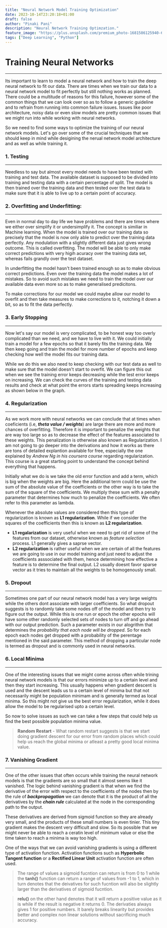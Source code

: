 ```yaml
---
title: "Neural Network Model Training Optimization"
date: 2023-10-14T23:20:18+01:00
draft: false
author: "Pinaki Pani"
description: "Neural Network Training Optimzation."
feature_image: "https://plus.unsplash.com/premium_photo-1681586125940-635652c804b7?ixlib=rb-4.0.3&ixid=M3wxMjA3fDB8MHxwaG90by1wYWdlfHx8fGVufDB8fHx8fA%3D%3D&auto=format&fit=crop&w=2012&q=80"
tags: ["Deep Learning", "Python"]
---
```


# Training Neural Networks

---

Its important to learn to model a neural network and how to train the deep neural network to fit our data. There are times when we train our data to a neural network model to fit perfectly but still nothing works as planned. There could be a multitude of reasons for this failure, however some of the common things that we can look over so as to follow a generic guideline and to refrain from running into common failure issues. Issues like poor architecture, noisy data or even slow models are pretty common issues that we might run into while working with neural networks.

So we need to find some ways to optimize the training of our neural network models. Let's go over some of the crucial techniques that we should keep in mind while desigining the nerual network model architecture and as well as while training it.

### 1. Testing

---

Needless to say but almost every model needs to have been tested with training and test data. The available dataset is supposed to be divided into training and testing data with a certain percentage of split. The model is then trained over the training data and then tested over the test data to make sure that it is able to live up to a certain point of accuracy.

### 2. Overfitting and Underfitting:

---

Even in normal day to day life we have problems and there are times where we either over simplify it or undersimplify it. The concept is similiar in Machine learning. When the model is trained over our training data so precisely that the model is now only able to predict over the training data perfectly. Any modulation with a slightly different data just gives wrong outcome. This is called overfitting. The model will be able to only make correct predictions with very higih acuracy over the training data set, whereas fails grandly over the test dataset.

In underfitting the model hasn't been trained enough so as to make obvious correct predictions. Even over the training data the model makes a lot of mistakes. So to avoid such mistakes we need to train the model over our available data even more so as to make generalised predicitons.

To make corrections for our model we could maybe allow our model to overfit and then take measures to make corrections to it, notching it down a bit, so as to fit the data perfectly.

### 3. Early Stopping

---

Now let's say our model is very complicated, to be honest way too overly complicated than we need, and we have to live with it.
We could initially train a model for a few epochs so that it barely fits the training data. We then keep going and train the model for more number of epochs and keep checking how well the model fits our training data.

While we do this we also need to keep checking with our test data as well to make sure that the model doesn't start to overfit. We can figure this out when we see the training error keeps decreasing while the test error keeps on increasing. We can check the curves of the training and testing data results and check at what point the errors starts spreading keeps increasing as shown below in the graph.

### 4. Regularization

---

As we work more with neural networks we can conclude that at times when coeficients (i.e, **_theta value / weights_**) are large there are more and more chances of overfitting. Therefore it is important to penalize the weights that are way too large so as to decrease the effect of the features associated to these weights. This penalization is otherwise also known as Regularization. I am not going to go deeper into the derivations and how it works as there are tons of detailed explantion available for free, especially the one explained by _Andrew Ng in his coursera course_ regarding regularization. This course is a great starting point to understand the concept behind everything that happens.

Initially what we do is we take the old error function and add a term, which is big when the weights are big. Here the additional term could be use the sum of the absolute value of the coefficients or the other way is to take the sum of the square of the coefficients. We multiply these sum with a penalty parameter that determines how much to penalize the coefficients. We often refer to this parameter as lambda.

Whenever the absolute values are considered then this type of regularization is known as **L1 regularization**.
While if we consider the squares of the coefficients then this is known as **L2 regularization**.

- **L1 regalarization** is very useful when we need to get rid of some of the features from our dataset, otherwise known as _feature selection_ process. L1 generally gives a saprse vector.
- **L2 regularization** is rather useful when we are certain of all the features we are going to use in our model training and just need to adjust the coefficients asssociated with them, hence determining how effective a feature is to determine the final output. L2 usually doesnt favor sparse vector as it tries to maintain all the weights to be homogenously small.

### 5. Dropout

---

Sometimes one part of our neural network model has a very large weights while the others dont associate with larger coefficients. So what dropout suggests is to randomly take some nodes off of the model and then try to figure out the output. While this is one run or epoch the other epochs will have some other randomly selected sets of nodes to turn off and go ahead with our output prediction.
Such a parameter exists in our alogrithm that determines the _probability that each node will be dropped_. So for each epoch each nodes get dropped with a probability of the perentage mentioned in the said parameter. This method of dropping a particular node is termed as dropout and is commonly used in neural networks.

### 6. Local Minima

---

One of the interesting issues that we might come across often while trining neural network models is that our errors minimize up to a certain level and then they start increasing. This usually happens when gradient descent is used and the descent leads us to a certain level of minima but that not necessarily might be population minimam and is generally termed as local minima. So this might not give us the best error regularization, while it does allow the model to be regularised upto a certain level.

So now to solve issues as such we can take a few steps that could help us find the best possible population minima value.

> **Random Restart** - What random restart suggests is that we start doing gradient descent for our error from random places which could help us reach the global minima or atleast a pretty good local minima value.

### 7. Vanishing Gradient

---

One of the other issues that often occurs while training the neural network models is that the gradients are so small that it almost seems like it vanished. The logic behind vanishing gradient is that when we find the derivative of the error with respect to the coefficients of the nodes then by the rule of _**backpropagation**_ we can denote that it is the product of all the derivatives by the _**chain rule**_ calculated at the node in the corresponding path to the output.

These derivatives are derived from sigmoid function so they are already very small, and the products of these small numbers is even tinier. This tiny gradient makes the descent very difficult and slow. So its possible that we might never be able to reach a ceratin level of minimum value or else the time taken to reach a minima is way too high.

One of the ways that we can avoid vanishing gradients is using a different type of activation function. Activation functions such as **Hyperbolic Tangent function** or a **Rectified Linear Unit** activation function are often used.

> The range of values a sigmoid fucntion can return is from 0 to 1 while the **tanh()** function can return a range of values from -1 to 1, which in turn denotes that the deivatives for such fucntion will also be slightly larger than the derivatives of sigmoid fucntion.

> **relu()** on the other hand denotes that it will return a positive value as it is while if the result is negative it returns 0. The derivaties always gives 1 for positive numbers. It barely breaks linearity but provides better and complex non linear solutions without sacrificing much accuracy.
